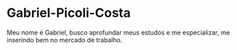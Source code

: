 # Gabriel-Picoli-Costa
Meu nome é Gabriel, busco aprofundar meus estudos e me especializar, me inserindo bem no mercado de trabalho. 
